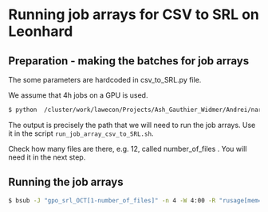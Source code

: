 # Running job arrays for CSV to SRL on Leonhard

## Preparation - making the batches for job arrays

The some parameters are hardcoded in csv_to_SRL.py file. 

We assume that 4h jobs on a GPU is used.

```bash
$ python  /cluster/work/lawecon/Projects/Ash_Gauthier_Widmer/Andrei/narrative-nlp/scripts/csv_to_SRL.py -m split -g "*-10-*_*.csv"

```

The output is precisely the path that we will need to run the job arrays. Use it in the script `run_job_array_csv_to_SRL.sh`.

Check how many files are there, e.g. 12, called number_of_files . You will need it in the next step.

## Running the job arrays

```bash
$ bsub -J "gpo_srl_OCT[1-number_of_files]" -n 4 -W 4:00 -R "rusage[mem=10000,ngpus_excl_p=1] select[gpu_model0==GeForceRTX2080Ti]" < run_job_array_csv_to_SRL.sh
```
